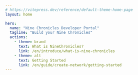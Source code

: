 ```yaml
---
# https://vitepress.dev/reference/default-theme-home-page
layout: home

hero:
  name: "Nine Chronicles Developer Portal"
  tagline: "Build your Nine Chronicles"
  actions:
    - theme: brand
      text: What is NineChronicles?
      link: /en/introduce/what-is-nine-chronicles
    - theme: alt
      text: Getting Started
      link: /en/guide/create-network/getting-started
---
```

